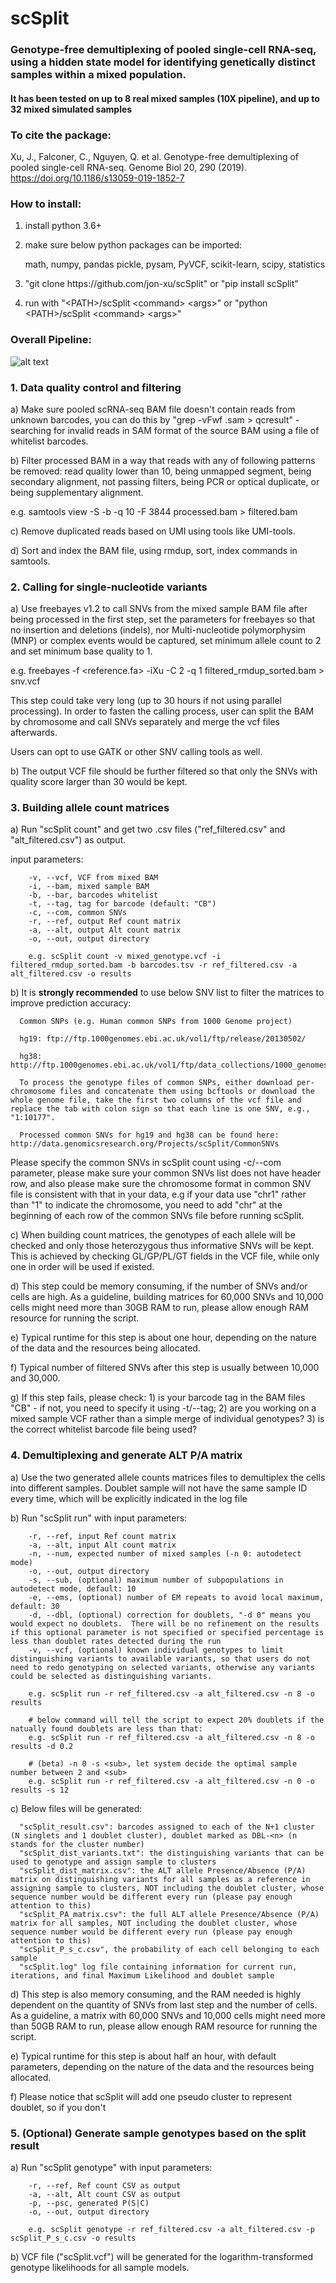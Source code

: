 # scSplit
### Genotype-free demultiplexing of pooled single-cell RNA-seq, using a hidden state model for identifying genetically distinct samples within a mixed population.  
#### It has been tested on up to 8 real mixed samples (10X pipeline), and up to 32 mixed simulated samples

### To cite the package:
Xu, J., Falconer, C., Nguyen, Q. et al. Genotype-free demultiplexing of pooled single-cell RNA-seq. Genome Biol 20, 290 (2019). https://doi.org/10.1186/s13059-019-1852-7

### How to install:
  1) install python 3.6+
  2) make sure below python packages can be imported:
  
     math, numpy, pandas pickle, pysam, PyVCF, scikit-learn, scipy, statistics
  3) "git clone https://<span></span>github.com/jon-xu/scSplit" or "pip  install scSplit"
  4) run with "\<PATH\>/scSplit \<command\> \<args\>" or "python \<PATH\>/scSplit \<command\> \<args\>" 

### Overall Pipeline:

![alt text](https://github.com/jon-xu/scSplit/blob/master/man/workflow.png)

### 1. Data quality control and filtering
   a) Make sure pooled scRNA-seq BAM file doesn't contain reads from unknown barcodes, you can do this by "grep -vFwf <whitelist> <xxx>.sam > qcresult" - searching for invalid reads in SAM format of the source BAM using a file of whitelist barcodes.

   b) Filter processed BAM in a way that reads with any of following patterns be removed: read quality lower than 10,  being unmapped segment, being secondary alignment, not passing filters, being PCR or optical duplicate, or being supplementary alignment.
   
   e.g. samtools view -S -b -q 10 -F 3844 processed.bam > filtered.bam
   
   c) Remove duplicated reads based on UMI using tools like UMI-tools. 
   
   d) Sort and index the BAM file, using rmdup, sort, index commands in samtools.
   
### 2. Calling for single-nucleotide variants
   a) Use freebayes v1.2 to call SNVs from the mixed sample BAM file after being processed in the first step, set the parameters for freebayes so that no insertion and deletions (indels), nor Multi-nucleotide polymorphysim (MNP) or complex events would be captured, set minimum allele count to 2 and set minimum base quality to 1.
   
   e.g. freebayes -f <reference.fa> -iXu -C 2 -q 1 filtered_rmdup_sorted.bam > snv.vcf
   
   This step could take very long (up to 30 hours if not using parallel processing).  In order to fasten the calling process, user can split the BAM by chromosome and call SNVs separately and merge the vcf files afterwards.
   
   Users can opt to use GATK or other SNV calling tools as well.  
   
   b) The output VCF file should be further filtered so that only the SNVs with quality score larger than 30 would be kept.
   
### 3. Building allele count matrices
   a) Run "scSplit count" and get two .csv files ("ref_filtered.csv" and "alt_filtered.csv") as output.
   
   input parameters:
      
        -v, --vcf, VCF from mixed BAM
        -i, --bam, mixed sample BAM        
        -b, --bar, barcodes whitelist
        -t, --tag, tag for barcode (default: "CB")
        -c, --com, common SNVs    
        -r, --ref, output Ref count matrix        
        -a, --alt, output Alt count matrix
        -o, --out, output directory
        
        e.g. scSplit count -v mixed_genotype.vcf -i filtered_rmdup_sorted.bam -b barcodes.tsv -r ref_filtered.csv -a alt_filtered.csv -o results
   
   b) It is **strongly recommended** to use below SNV list to filter the matrices to improve prediction accuracy:

      Common SNPs (e.g. Human common SNPs from 1000 Genome project)
   
      hg19: ftp://ftp.1000genomes.ebi.ac.uk/vol1/ftp/release/20130502/
   
      hg38: http://ftp.1000genomes.ebi.ac.uk/vol1/ftp/data_collections/1000_genomes_project/release/20181203_biallelic_SNV/
        
      To process the genotype files of common SNPs, either download per-chromosome files and concatenate them using bcftools or download the whole genome file, take the first two columns of the vcf file and replace the tab with colon sign so that each line is one SNV, e.g., "1:10177". 
      
      Processed common SNVs for hg19 and hg38 can be found here: http://data.genomicsresearch.org/Projects/scSplit/CommonSNVs

   Please specify the common SNVs in scSplit count using -c/--com parameter, please make sure your common SNVs list does not have header row, and also please make sure the chromosome format in common SNV file is consistent with that in your data, e.g if your data use "chr1" rather than "1" to indicate the chromosome, you need to add "chr" at the beginning of each row of the common SNVs file before running scSplit.
   
   c) When building count matrices, the genotypes of each allele will be checked and only those heterozygous thus informative SNVs will be kept.  This is achieved by checking GL/GP/PL/GT fields in the VCF file, while only one in order will be used if existed.
   
   d) This step could be memory consuming, if the number of SNVs and/or cells are high. As a guideline, building matrices for 60,000 SNVs and 10,000 cells might need more than 30GB RAM to run, please allow enough RAM resource for running the script.
   
   e) Typical runtime for this step is about one hour, depending on the nature of the data and the resources being allocated.
   
   f) Typical number of filtered SNVs after this step is usually between 10,000 and 30,000.
   
   g) If this step fails, please check: 1) is your barcode tag in the BAM files "CB" - if not, you need to specify it using -t/--tag; 2) are you working on a mixed sample VCF rather than a simple merge of individual genotypes? 3) is the correct whitelist barcode file being used?

### 4. Demultiplexing and generate ALT P/A matrix
   a) Use the two generated allele counts matrices files to demultiplex the cells into different samples.  Doublet sample will not have the same sample ID every time, which will be explicitly indicated in the log file

   b) Run "scSplit run" with input parameters:
      
        -r, --ref, input Ref count matrix        
        -a, --alt, input Alt count matrix        
        -n, --num, expected number of mixed samples (-n 0: autodetect mode)
        -o, --out, output directory
        -s, --sub, (optional) maximum number of subpopulations in autodetect mode, default: 10
        -e, --ems, (optional) number of EM repeats to avoid local maximum, default: 30
        -d, --dbl, (optional) correction for doublets, "-d 0" means you would expect no doublets.  There will be no refinement on the results if this optional parameter is not specified or specified percentage is less than doublet rates detected during the run
        -v, --vcf, (optional) known individual genotypes to limit distinguishing variants to available variants, so that users do not need to redo genotyping on selected variants, otherwise any variants could be selected as distinguishing variants.

        e.g. scSplit run -r ref_filtered.csv -a alt_filtered.csv -n 8 -o results
        
        # below command will tell the script to expect 20% doublets if the natually found doublets are less than that:
        e.g. scSplit run -r ref_filtered.csv -a alt_filtered.csv -n 8 -o results -d 0.2
        
        # (beta) -n 0 -s <sub>, let system decide the optimal sample number between 2 and <sub>
        e.g. scSplit run -r ref_filtered.csv -a alt_filtered.csv -n 0 -o results -s 12

   c) Below files will be generated:

      "scSplit_result.csv": barcodes assigned to each of the N+1 cluster (N singlets and 1 doublet cluster), doublet marked as DBL-<n> (n stands for the cluster number)
      "scSplit_dist_variants.txt": the distinguishing variants that can be used to genotype and assign sample to clusters
      "scSplit_dist_matrix.csv": the ALT allele Presence/Absence (P/A) matrix on distinguishing variants for all samples as a reference in assigning sample to clusters, NOT including the doublet cluster, whose sequence number would be different every run (please pay enough attention to this)
      "scSplit_PA_matrix.csv": the full ALT allele Presence/Absence (P/A) matrix for all samples, NOT including the doublet cluster, whose sequence number would be different every run (please pay enough attention to this)
      "scSplit_P_s_c.csv", the probability of each cell belonging to each sample
      "scSplit.log" log file containing information for current run, iterations, and final Maximum Likelihood and doublet sample
      
   d) This step is also memory consuming, and the RAM needed is highly dependent on the quantity of SNVs from last step and the number of cells. As a guideline, a matrix with 60,000 SNVs and 10,000 cells might need more than 50GB RAM to run, please allow enough RAM resource for running the script.
   
   e) Typical runtime for this step is about half an hour, with default parameters, depending on the nature of the data and the resources being allocated.
   
   f) Please notice that scSplit will add one pseudo cluster to represent doublet, so if you don't

### 5. (Optional) Generate sample genotypes based on the split result
   a) Run "scSplit genotype" with input parameters:
       
        -r, --ref, Ref count CSV as output        
        -a, --alt, Alt count CSV as output
        -p, --psc, generated P(S|C)
        -o, --out, output directory

        e.g. scSplit genotype -r ref_filtered.csv -a alt_filtered.csv -p scSplit_P_s_c.csv -o results
        
   b) VCF file ("scSplit.vcf") will be generated for the logarithm-transformed genotype likelihoods for all sample models.

<br/>


